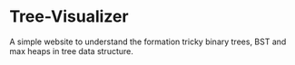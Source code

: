 # Tree-Visualizer

A simple website to understand the formation tricky binary trees, BST and max heaps in tree data structure.
